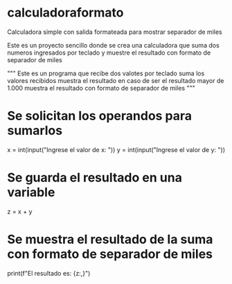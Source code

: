 # calculadoraformato
Calculadora simple con salida formateada para mostrar separador de miles

Este es un proyecto sencillo donde se crea una calculadora que suma dos numeros ingresados por teclado y muestre el resultado con formato de separador de miles


"""
Este es un programa que recibe dos valotes por teclado
suma los valores recibidos
muestra el resultado
en caso de ser el resultado mayor de 1.000
    muestra el resultado con formato de separador de miles
"""

# Se solicitan los operandos para sumarlos
x = int(input("Ingrese el valor de x: "))
y = int(input("Ingrese el valor de y: "))

# Se guarda el resultado en una variable
z = x + y

# Se muestra el resultado de la suma con formato de separador de miles
print(f"El resultado es: {z:,}")
